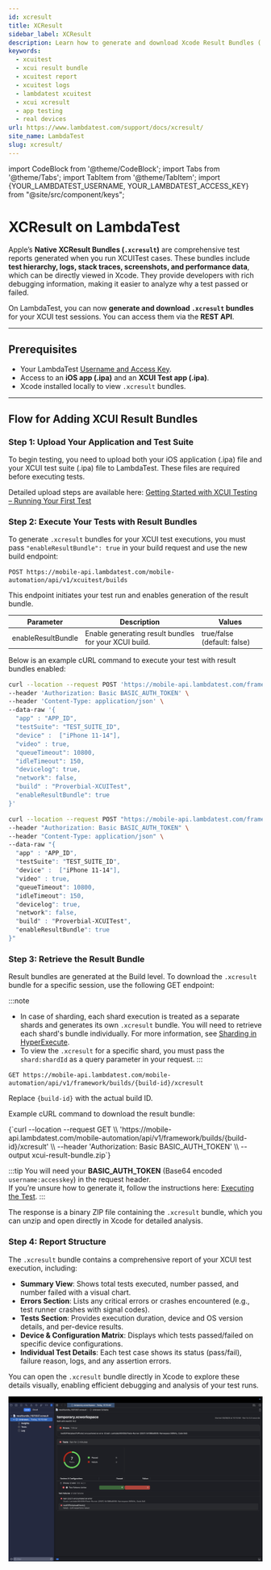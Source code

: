 ```yaml
---
id: xcresult
title: XCResult
sidebar_label: XCResult
description: Learn how to generate and download Xcode Result Bundles (.xcresult) for XCUI test executions on LambdaTest. Debug smarter with detailed reports directly in Xcode.
keywords:
  - xcuitest
  - xcui result bundle
  - xcuitest report
  - xcuitest logs
  - lambdatest xcuitest
  - xcui xcresult
  - app testing
  - real devices
url: https://www.lambdatest.com/support/docs/xcresult/
site_name: LambdaTest
slug: xcresult/
---
```


import CodeBlock from '@theme/CodeBlock';
import Tabs from '@theme/Tabs';
import TabItem from '@theme/TabItem';
import {YOUR_LAMBDATEST_USERNAME, YOUR_LAMBDATEST_ACCESS_KEY} from "@site/src/component/keys";

<script type="application/ld+json"
      dangerouslySetInnerHTML={{ __html: JSON.stringify({
       "@context": "https://schema.org",
        "@type": "BreadcrumbList",
        "itemListElement": [{
          "@type": "ListItem",
          "position": 1,
          "name": "Home",
          "item": "https://www.lambdatest.com"
        },{
          "@type": "ListItem",
          "position": 2,
          "name": "Support",
          "item": "https://www.lambdatest.com/support/docs/"
        },{
          "@type": "ListItem",
          "position": 3,
          "name": "XCUI Testing on LambdaTest",
          "item": "https://www.lambdatest.com/support/docs/getting-started-with-xcuitest/"
        }]
      })
    }}
></script>

# XCResult on LambdaTest

Apple’s **Native XCResult Bundles (`.xcresult`)** are comprehensive test reports generated when you run XCUITest cases. These bundles include **test hierarchy, logs, stack traces, screenshots, and performance data**, which can be directly viewed in Xcode. They provide developers with rich debugging information, making it easier to analyze why a test passed or failed.  

On LambdaTest, you can now **generate and download `.xcresult` bundles** for your XCUI test sessions. You can access them via the **REST API**.

---
## Prerequisites

- Your LambdaTest [Username and Access Key](https://accounts.lambdatest.com/security).  
- Access to an **iOS app (.ipa)** and an **XCUI Test app (.ipa)**.  
- Xcode installed locally to view `.xcresult` bundles.  

---

## Flow for Adding XCUI Result Bundles

### Step 1: Upload Your Application and Test Suite

To begin testing, you need to upload both your iOS application (.ipa) file and your XCUI test suite (.ipa) file to LambdaTest. These files are required before executing tests.

Detailed upload steps are available here: [Getting Started with XCUI Testing – Running Your First Test](https://www.lambdatest.com/support/docs/getting-started-with-xcuitest/#running-your-first-test-a-step-by-step-guide)

### Step 2: Execute Your Tests with Result Bundles

To generate `.xcresult` bundles for your XCUI test executions, you must pass `"enableResultBundle": true` in your build request and use the new build endpoint:

```
POST https://mobile-api.lambdatest.com/mobile-automation/api/v1/xcuitest/builds
```

This endpoint initiates your test run and enables generation of the result bundle.

| Parameter          | Description                                           | Values                          |
|--------------------|-------------------------------------------------------|--------------------------------|
| enableResultBundle  | Enable generating result bundles for your XCUI build. | true/false (default: false)    |

Below is an example cURL command to execute your test with result bundles enabled:

<Tabs className="docs__val">

<TabItem value="bash" label="Linux / MacOS" default>

  <div className="lambdatest__codeblock">
    <CodeBlock className="language-bash">

```bash
curl --location --request POST 'https://mobile-api.lambdatest.com/framework/v1/xcui/build' \
--header 'Authorization: Basic BASIC_AUTH_TOKEN' \
--header 'Content-Type: application/json' \
--data-raw '{
  "app" : "APP_ID",
  "testSuite": "TEST_SUITE_ID",
  "device" :  ["iPhone 11-14"],
  "video" : true,
  "queueTimeout": 10800,
  "idleTimeout": 150,
  "devicelog": true,
  "network": false,
  "build" : "Proverbial-XCUITest",
  "enableResultBundle": true
}'
```

</CodeBlock>
</div>

</TabItem>

<TabItem value="powershell" label="Windows" default>

  <div className="lambdatest__codeblock">
    <CodeBlock className="lamguage-powershell">

```bash
curl --location --request POST "https://mobile-api.lambdatest.com/framework/v1/xcui/build" \
--header "Authorization: Basic BASIC_AUTH_TOKEN" \
--header "Content-Type: application/json" \
--data-raw "{
  "app" : "APP_ID",
  "testSuite": "TEST_SUITE_ID",
  "device" :  ["iPhone 11-14"],
  "video" : true,
  "queueTimeout": 10800,
  "idleTimeout": 150,
  "devicelog": true,
  "network": false,
  "build" : "Proverbial-XCUITest",
  "enableResultBundle": true
}"
```
  </CodeBlock>
</div>

</TabItem>
</Tabs>

### Step 3: Retrieve the Result Bundle

Result bundles are generated at the Build level. To download the `.xcresult` bundle for a specific session, use the following GET endpoint:

:::note
- In case of sharding, each shard execution is treated as a separate shards and generates its own `.xcresult` bundle. You will need to retrieve each shard's bundle individually. For more information, see [Sharding in HyperExecute](https://www.lambdatest.com/support/docs/sharding-rd-hyperexec/).
- To view the `.xcresult` for a specific shard, you must pass the `shard:shardId` as a query parameter in your request.
:::

```
GET https://mobile-api.lambdatest.com/mobile-automation/api/v1/framework/builds/{build-id}/xcresult
```

Replace `{build-id}` with the actual build ID.

Example cURL command to download the result bundle:

<div className="lambdatest__codeblock">
  <CodeBlock className="language-bash">
{`curl --location --request GET \\
'https://mobile-api.lambdatest.com/mobile-automation/api/v1/framework/builds/{build-id}/xcresult' \\
--header 'Authorization: Basic BASIC_AUTH_TOKEN' \\
--output xcui-result-bundle.zip`}
  </CodeBlock>
</div>

:::tip
You will need your **BASIC_AUTH_TOKEN** (Base64 encoded `username:accesskey`) in the request header.  
If you’re unsure how to generate it, follow the instructions here: [Executing the Test](https://www.lambdatest.com/support/docs/getting-started-with-xcuitest/#step-3-executing-the-test).
:::

The response is a binary ZIP file containing the `.xcresult` bundle, which you can unzip and open directly in Xcode for detailed analysis.

### Step 4: Report Structure

The `.xcresult` bundle contains a comprehensive report of your XCUI test execution, including:

- **Summary View**: Shows total tests executed, number passed, and number failed with a visual chart.
- **Errors Section**: Lists any critical errors or crashes encountered (e.g., test runner crashes with signal codes).
- **Tests Section**: Provides execution duration, device and OS version details, and per-device results.
- **Device & Configuration Matrix**: Displays which tests passed/failed on specific device configurations.
- **Individual Test Details**: Each test case shows its status (pass/fail), failure reason, logs, and any assertion errors.


You can open the `.xcresult` bundle directly in Xcode to explore these details visually, enabling efficient debugging and analysis of your test runs.

![xcui-result-bundles](../assets/images/real-device-app-testing/XCUI_image.png)
